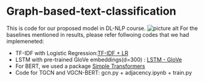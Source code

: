 # Graph-based-text-classification

This is code for our proposed model in DL-NLP course.
![picture alt](https://drive.google.com/file/d/1wX8t12RV3sWE9eSphgwGupNzQHHVnM3V/view?usp=sharing)
For the baselines mentioned in results, please refer follwoing codes that we had implemeneted:

* TF-IDF with Logistic Regression:[TF-IDF + LR]( https://github.com/deekshakoul/Sentiment-Analysis-for-movie-reviews.git)
* LSTM with pre-trained GloVe embeddings(d=300) : [LSTM - GloVe](https://github.com/deekshakoul/Examples-of-DL-NLP-using-Pytorch.git)
* For BERT, we used a package [Simple Transformers](https://simpletransformers.ai/)
* Code for TGCN and VGCN-BERT: gcn.py + adjacency.ipynb + train.py
